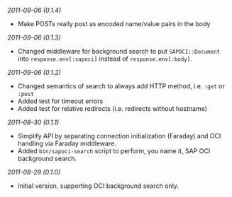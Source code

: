 *2011-09-06 (0.1.4)*

* Make POSTs really post as encoded name/value pairs in the body

*2011-09-06 (0.1.3)*

* Changed middleware for background search to put
  `SAPOCI::Document` into `response.env[:sapoci]` 
  instead of `response.env[:body]`.

*2011-09-06 (0.1.2)*

* Changed semantics of search to always add HTTP method, 
  i.e. `:get` or `:post`
* Added test for timeout errors
* Added test for relative redirects (i.e. redirects without hostname)


*2011-08-30 (0.1.1)*

* Simplify API by separating connection initialization (Faraday) and OCI
  handling via Faraday middleware.
* Added `bin/sapoci-search` script to perform, you name it, SAP OCI
  background search.

*2011-08-29 (0.1.0)*

* Initial version, supporting OCI background search only.
